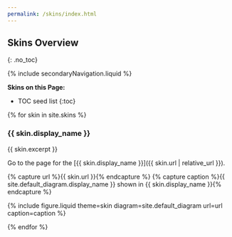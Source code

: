 ```yaml
---
permalink: /skins/index.html
---
```

## Skins Overview
{: .no_toc}

{% include secondaryNavigation.liquid %}

**Skins on this Page:**

* TOC seed list
{:toc}

{% for skin in site.skins %}

### {{ skin.display_name }}

{{ skin.excerpt }}

Go to the page for the [{{ skin.display_name }}]({{ skin.url | relative_url }}).

{% capture url %}{{ skin.url }}{% endcapture %}
{% capture caption %}{{ site.default_diagram.display_name }} shown in {{ skin.display_name }}{% endcapture %}

{% include figure.liquid theme=skin diagram=site.default_diagram url=url caption=caption %}

{% endfor %}
